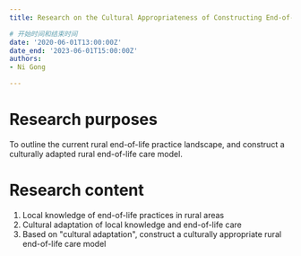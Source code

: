 ```yaml
---
title: Research on the Cultural Appropriateness of Constructing End-of-Life Care Models in Rural Area

# 开始时间和结束时间
date: '2020-06-01T13:00:00Z'
date_end: '2023-06-01T15:00:00Z'
authors:
- Ni Gong

---
```



# Research purposes
To outline the current rural end-of-life practice landscape, and construct a culturally adapted rural end-of-life care model.
# Research content
1. Local knowledge of end-of-life practices in rural areas
2. Cultural adaptation of local knowledge and end-of-life care
3. Based on "cultural adaptation", construct a culturally appropriate rural end-of-life care model